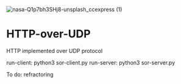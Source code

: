 ![nasa-Q1p7bh3SHj8-unsplash_ccexpress (1)](https://user-images.githubusercontent.com/64248085/148632230-14d33105-42dd-4d66-b06f-c2960e5aa1b4.jpeg)
# HTTP-over-UDP
HTTP implemented over UDP protocol

run-client: python3 sor-client.py <server-ip> <server-port> <buffer-size> <payload-length> <read-file> <write-file>
run-server: python3 sor-server.py <server-ip> <server-port> <buffer-size> <payload-length>
  
To do:
refractoring
